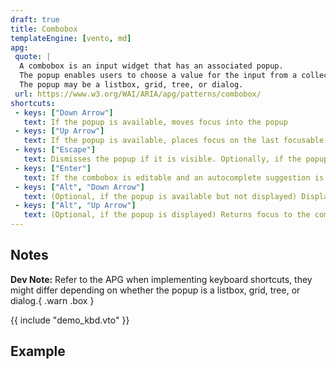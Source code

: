 ```yaml
---
draft: true
title: Combobox
templateEngine: [vento, md]
apg:
 quote: |
  A combobox is an input widget that has an associated popup.
  The popup enables users to choose a value for the input from a collection.
  The popup may be a listbox, grid, tree, or dialog.
 url: https://www.w3.org/WAI/ARIA/apg/patterns/combobox/
shortcuts:
 - keys: ["Down Arrow"]
   text: If the popup is available, moves focus into the popup
 - keys: ["Up Arrow"]
   text: If the popup is available, places focus on the last focusable element in the popup.
 - keys: ["Escape"]
   text: Dismisses the popup if it is visible. Optionally, if the popup is hidden before Escape is pressed, clears the combobox.
 - keys: ["Enter"]
   text: If the combobox is editable and an autocomplete suggestion is selected in the popup, accepts the suggestion either by placing the input cursor at the end of the accepted value in the combobox or by performing a default action on the value.
 - keys: ["Alt", "Down Arrow"]
   text: (Optional, if the popup is available but not displayed) Displays the popup without moving focus.
 - keys: ["Alt", "Up Arrow"]
   text: (Optional, if the popup is displayed) Returns focus to the combobox (if the popup contains focus), otherwise closes the popup.
---
```



## Notes

**Dev Note:** Refer to the APG when implementing keyboard shortcuts, they might differ depending on whether the popup is a listbox, grid, tree, or dialog.{ .warn .box }

{{ include "demo_kbd.vto" }}

## Example

